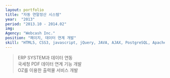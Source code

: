 ```yaml
---
layout: portfolio
title: "자동 연말정산 시스템"
year:  "2013"
period: "2013.10 - 2014.02"
img:
Agency: "Webcash Inc."
position: "페이지, 데이터 연계 개발"
skill: "HTML5, CSS3, javascript, jQuery, JAVA, AJAX, PostgreSQL, Apache Tomcat, JexFramework, OZ"
---
```

> ERP SYSTEM과 데이터 연동 <br>
국세청 PDF 데이터 연계 기능 개발<br>
OZ를 이용한 출력물 서비스 개발
